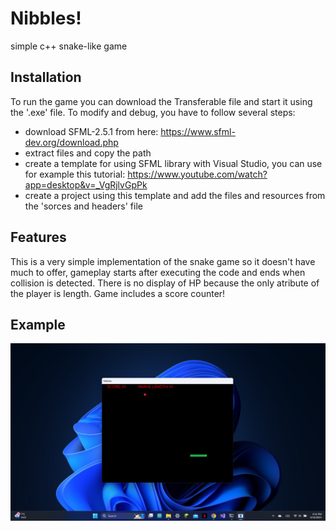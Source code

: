 # Nibbles!
simple c++ snake-like game

## Installation
To run the game you can download the Transferable file and start it using the '.exe' file.
To modify and debug, you have to follow several steps: 
* download SFML-2.5.1 from here: https://www.sfml-dev.org/download.php
* extract files and copy the path
* create a template for using SFML library with Visual Studio, you can use for example this tutorial: https://www.youtube.com/watch?app=desktop&v=_VgRjlvGpPk
* create a project using this template and add the files and resources from the 'sorces and headers' file

## Features
This is a very simple implementation of the snake game so it doesn't have much to offer, gameplay starts after executing the code and ends when collision is detected.
There is no display of HP because the only atribute of the player is length.
Game includes a score counter!

## Example
![Example](./Nibbles-example.png)
